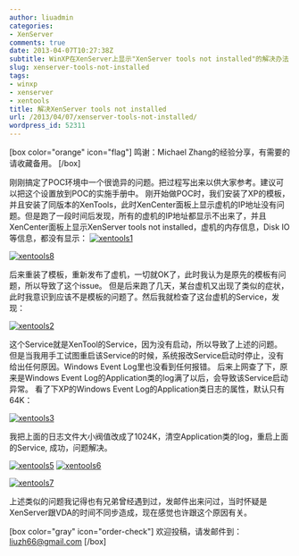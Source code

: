 ```yaml
---
author: liuadmin
categories:
- XenServer
comments: true
date: 2013-04-07T10:27:38Z
subtitle: WinXP在XenServer上显示"XenServer tools not installed"的解决办法
slug: xenserver-tools-not-installed
tags:
- winxp
- xenserver
- xentools
title: 解决XenServer tools not installed
url: /2013/04/07/xenserver-tools-not-installed/
wordpress_id: 52311
---
```


[box color="orange" icon="flag"]
鸣谢：Michael Zhang的经验分享，有需要的请收藏备用。
[/box]

刚刚搞定了POC环境中一个很诡异的问题。把过程写出来以供大家参考。建议可以把这个设置放到POC的实施手册中。
刚开始做POC时，我们安装了XP的模板，并且安装了同版本的XenTools，此时XenCenter面板上显示虚机的IP地址没有问题。但是跑了一段时间后发现，所有的虚机的IP地址都显示不出来了，并且XenCenter面板上显示XenServer tools not installed，虚机的内存信息，Disk IO等信息，都没有显示：
[![xentools1](http://cdn1.martinliu.cn/wp-content/uploads/2013/04/xentools1.png)](http://cdn1.martinliu.cn/wp-content/uploads/2013/04/xentools1.png)

[![xentools8](http://cdn1.martinliu.cn/wp-content/uploads/2013/04/xentools8.png)](http://cdn1.martinliu.cn/wp-content/uploads/2013/04/xentools8.png)

后来重装了模板，重新发布了虚机，一切就OK了，此时我认为是原先的模板有问题，所以导致了这个issue。
但是后来跑了几天，某台虚机又出现了类似的症状，此时我意识到应该不是模板的问题了。然后我就检查了这台虚机的Service，发现：

[![xentools2](http://cdn1.martinliu.cn/wp-content/uploads/2013/04/xentools2.png)](http://cdn1.martinliu.cn/wp-content/uploads/2013/04/xentools2.png)

这个Service就是XenTool的Service，因为没有启动，所以导致了上述的问题。
但是当我用手工试图重启该Service的时候，系统报改Service启动时停止，没有给出任何原因。Windows Event Log里也没看到任何报错。
后来上网查了下，原来是Windows Event Log的Application类的log满了以后，会导致该Service启动异常。
看了下XP的Windows Event Log的Application类日志的属性，默认只有64K：

[![xentools3](http://cdn1.martinliu.cn/wp-content/uploads/2013/04/xentools3.png)](http://cdn1.martinliu.cn/wp-content/uploads/2013/04/xentools3.png)

我把上面的日志文件大小阀值改成了1024K，清空Application类的log，重启上面的Service, 成功，问题解决。

[![xentools5](http://cdn1.martinliu.cn/wp-content/uploads/2013/04/xentools5.png)](http://cdn1.martinliu.cn/wp-content/uploads/2013/04/xentools5.png)
[![xentools6](http://cdn1.martinliu.cn/wp-content/uploads/2013/04/xentools6.png)](http://cdn1.martinliu.cn/wp-content/uploads/2013/04/xentools6.png)

[![xentools7](http://cdn1.martinliu.cn/wp-content/uploads/2013/04/xentools7.png)](http://cdn1.martinliu.cn/wp-content/uploads/2013/04/xentools7.png)

上述类似的问题我记得也有兄弟曾经遇到过，发邮件出来问过，当时怀疑是XenServer跟VDA的时间不同步造成，现在感觉也许跟这个原因有关。

[box color="gray" icon="order-check"]
欢迎投稿，请发邮件到： liuzh66@gmail.com
[/box]
